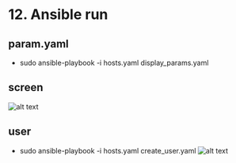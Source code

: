 # 12. Ansible run

## param.yaml
- sudo ansible-playbook -i hosts.yaml  display_params.yaml
## screen

![alt text](https://github.com/MsWik/sa.it-academy.by/raw/md-sa2-16-21/biaspaltsau_a/12.%20Ansible.run/1.png)
## user
- sudo ansible-playbook -i hosts.yaml create_user.yaml
![alt text](https://github.com/MsWik/sa.it-academy.by/raw/md-sa2-16-21/biaspaltsau_a/12.%20Ansible.run/2.png)